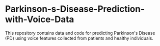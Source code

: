 # Parkinson-s-Disease-Prediction-with-Voice-Data
This repository contains data and code for predicting Parkinson's Disease (PD) using voice features collected from patients and healthy individuals.
